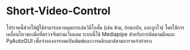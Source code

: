 # Short-Video-Control
โปรเจคนี้ช่วยให้ผู้ใช้สามารถควบคุมการเล่นวิดีโอสั้น (เช่น ข้าม, ย้อนกลับ, และถูกใจ) โดยใช้การเคลื่อนไหวของมือที่ตรวจจับผ่านเว็บแคม ระบบนี้ใช้ Mediapipe สำหรับการติดตามมือและ PyAutoGUI เพื่อจำลองการกดแป้นพิมพ์และการคลิกเมาส์ตามการจดจำท่าทาง
